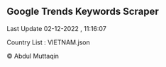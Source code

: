 

## Google Trends Keywords Scraper 
 
Last Update 02-12-2022 , 11:16:07

Country List :
VIETNAM.json



© Abdul Muttaqin 

